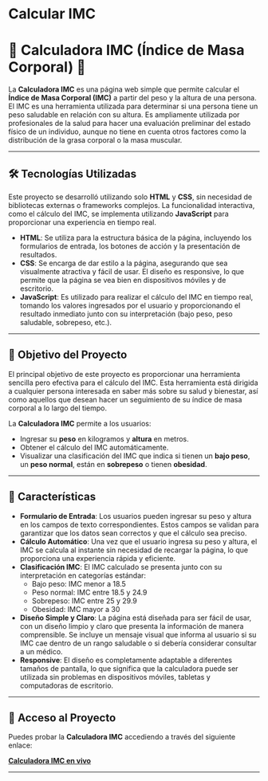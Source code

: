 # Calcular IMC 

# 🧮 **Calculadora IMC** (Índice de Masa Corporal) 💪

La **Calculadora IMC** es una página web simple que permite calcular el **Índice de Masa Corporal (IMC)** a partir del peso y la altura de una persona. El IMC es una herramienta utilizada para determinar si una persona tiene un peso saludable en relación con su altura. Es ampliamente utilizada por profesionales de la salud para hacer una evaluación preliminar del estado físico de un individuo, aunque no tiene en cuenta otros factores como la distribución de la grasa corporal o la masa muscular.

---

## 🛠️ **Tecnologías Utilizadas**

Este proyecto se desarrolló utilizando solo **HTML** y **CSS**, sin necesidad de bibliotecas externas o frameworks complejos. La funcionalidad interactiva, como el cálculo del IMC, se implementa utilizando **JavaScript** para proporcionar una experiencia en tiempo real. 

- **HTML**: Se utiliza para la estructura básica de la página, incluyendo los formularios de entrada, los botones de acción y la presentación de resultados.
- **CSS**: Se encarga de dar estilo a la página, asegurando que sea visualmente atractiva y fácil de usar. El diseño es responsive, lo que permite que la página se vea bien en dispositivos móviles y de escritorio.
- **JavaScript**: Es utilizado para realizar el cálculo del IMC en tiempo real, tomando los valores ingresados por el usuario y proporcionando el resultado inmediato junto con su interpretación (bajo peso, peso saludable, sobrepeso, etc.).

---

## 🎯 **Objetivo del Proyecto**

El principal objetivo de este proyecto es proporcionar una herramienta sencilla pero efectiva para el cálculo del IMC. Esta herramienta está dirigida a cualquier persona interesada en saber más sobre su salud y bienestar, así como aquellos que desean hacer un seguimiento de su índice de masa corporal a lo largo del tiempo.

La **Calculadora IMC** permite a los usuarios:
- Ingresar su **peso** en kilogramos y **altura** en metros.
- Obtener el cálculo del IMC automáticamente.
- Visualizar una clasificación del IMC que indica si tienen un **bajo peso**, un **peso normal**, están en **sobrepeso** o tienen **obesidad**.

---

## 🚀 **Características**

- **Formulario de Entrada**: Los usuarios pueden ingresar su peso y altura en los campos de texto correspondientes. Estos campos se validan para garantizar que los datos sean correctos y que el cálculo sea preciso.
- **Cálculo Automático**: Una vez que el usuario ingresa su peso y altura, el IMC se calcula al instante sin necesidad de recargar la página, lo que proporciona una experiencia rápida y eficiente.
- **Clasificación IMC**: El IMC calculado se presenta junto con su interpretación en categorías estándar:
  - Bajo peso: IMC menor a 18.5
  - Peso normal: IMC entre 18.5 y 24.9
  - Sobrepeso: IMC entre 25 y 29.9
  - Obesidad: IMC mayor a 30
- **Diseño Simple y Claro**: La página está diseñada para ser fácil de usar, con un diseño limpio y claro que presenta la información de manera comprensible. Se incluye un mensaje visual que informa al usuario si su IMC cae dentro de un rango saludable o si debería considerar consultar a un médico.
- **Responsive**: El diseño es completamente adaptable a diferentes tamaños de pantalla, lo que significa que la calculadora puede ser utilizada sin problemas en dispositivos móviles, tabletas y computadoras de escritorio.

---

## 📂 **Acceso al Proyecto**

Puedes probar la **Calculadora IMC** accediendo a través del siguiente enlace:

[**Calculadora IMC en vivo**](https://calculatorimcdhm.netlify.app/)

---
